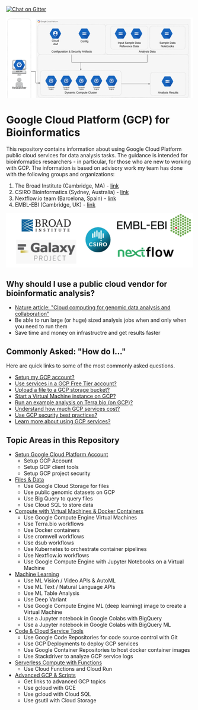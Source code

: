 [![Chat on Gitter](https://img.shields.io/gitter/room/gcp-for-bioinformatics/nextflow.svg?colorB=26af64&style=popout)](https://gitter.im/gcp-for-bioinformatics)

 [![gcp-bioinformatics](/images/main.png)]() 

# Google Cloud Platform (GCP) for Bioinformatics
This repository contains information about using Google Cloud Platform public cloud services for data analysis tasks.  The guidance is intended for bioinformatics researchers - in particular, for those who are new to working with GCP.  The information is based on advisory work my team has done with the following groups and organizations:

1) The Broad Institute (Cambridge, MA) - [link](https://www.broadinstitute.org)
2) CSIRO Bioinformatics (Sydney, Australia) - [link](https://bioinformatics.csiro.au/)
3) Nextflow.io team (Barcelona, Spain) - [link](https://www.nextflow.io/about-us.html)
4) EMBL-EBI (Cambridge, UK) - [link](https://www.ebi.ac.uk/)

[![bioinformatics-groups](/images/logos.png)]() 

## Why should I use a public cloud vendor for bioinformatic analysis?

- [Nature article: "Cloud computing for genomic data analysis and collaboration"](https://www.nature.com/articles/nrg.2017.113)
- Be able to run large (or huge) sized analysis jobs when and only when you need to run them
- Save time and money on infrastructre and get results faster


## Commonly Asked: "How do I..."

Here are quick links to some of the most commonly asked questions.

- [Setup my GCP account?](https://github.com/lynnlangit/gcp-for-bioinformatics/blob/master/0_Setup_GCP_account/1_Setup_GCP_Account.md)
- [Use services in a GCP Free Tier account?](https://cloud.google.com/free/docs/gcp-free-tier)
- [Upload a file to a GCP storage bucket?](https://github.com/lynnlangit/gcp-for-bioinformatics/blob/master/1_Files_and_Data/1_Use_GCS_File_Storage.md)
- [Start a Virtual Machine instance on GCP?](https://github.com/lynnlangit/gcp-for-bioinformatics/blob/master/2_Compute_with_VMs_and_Docker_Containers/1_Use_GCE_VMs_for_Compute.md)
- [Run an example analysis on Terra.bio (on GCP)?](https://app.terra.bio/#library/showcase)
- [Understand how much GCP services cost?](https://cloud.google.com/products/calculator/)
- [Use GCP security best practices?](https://github.com/lynnlangit/gcp-for-bioinformatics/blob/master/0_Setup_GCP_account/3_Setup_GCP_Project_Security.md)
- [Learn more about using GCP services?](https://www.linkedin.com/learning/google-cloud-platform-essential-training-3)

## Topic Areas in this Repository

- [Setup Google Cloud Platform Account](https://github.com/lynnlangit/gcp-for-bioinformatics/tree/master/0_Setup_GCP_account)
    - Setup GCP Account
    - Setup GCP client tools
    - Setup GCP project security
- [Files & Data](https://github.com/lynnlangit/gcp-for-bioinformatics/tree/master/1_Files_%26_Data) 
    - Use Google Cloud Storage for files
    - Use public genomic datasets on GCP
    - Use Big Query to query files
    - Use Cloud SQL to store data
- [Compute with Virtual Machines & Docker Containers](https://github.com/lynnlangit/gcp-for-bioinformatics/tree/master/2_Virtual_Machines_%26_Docker_Containers)
    - Use Google Compute Engine Virtual Machines
    - Use Terra.bio workflows
    - Use Docker containers
    - Use cromwell workflows
    - Use dsub workflows
    - Use Kubernetes to orchestrate container pipelines
    - Use Nextflow.io workflows
    - Use Google Compute Engine with Jupyter Notebooks on a Virtual Machine
- [Machine Learning](https://github.com/lynnlangit/gcp-for-bioinformatics/tree/master/3_Machine_Learning)
    - Use ML Vision / Video APIs & AutoML
    - Use ML Text / Natural Language APIs
    - Use ML Table Analysis
    - Use Deep Variant
    - Use Google Compute Engine ML (deep learning) image to create a Virtual Machine
    - Use a Jupyter notebook in Google Colabs with BigQuery
    - Use a Jupyter notebook in Google Colabs with BigQuery ML
- [Code & Cloud Service Tools](https://github.com/lynnlangit/gcp-for-bioinformatics/tree/master/4_Code_%26_Cloud_Service_Tools)
    - Use Google Code Repositories for code source control with Git
    - Use GCP Deployments to deploy GCP services
    - Use Google Container Repositories to host docker container images
    - Use Stackdriver to analyze GCP service logs
- [Serverless Compute with Functions](https://github.com/lynnlangit/gcp-for-bioinformatics/tree/master/5_Serverless_Compute_with_Functions)
    - Use Cloud Functions and Cloud Run
- [Advanced GCP & Scripts](https://github.com/lynnlangit/gcp-for-bioinformatics/tree/master/6_Advanced_GCP_%26_Scripts)
    - Get links to advanced GCP topics
    - Use gcloud with GCE
    - Use gcloud with Cloud SQL
    - Use gsutil with Cloud Storage